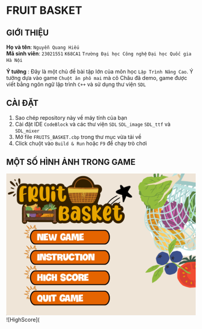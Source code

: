 # **FRUIT BASKET**  
## GIỚI THIỆU  
**Họ và tên**: `Nguyễn Quang Hiếu`  
**Mã sinh viên**: `23021551` `K68CA1` `Trường Đại học Công nghệ` `Đại học Quốc gia Hà Nội`  

**Ý tưởng** : Đây là một chủ đề bài tập lớn của môn học `Lập Trình Nâng Cao`. Ý tưởng dựa vào game `Chuột ăn phô mai` mà cô Châu đã demo, game được viết bằng ngôn ngữ lập trình `C++` và sử dụng thư viện `SDL`  

## CÀI ĐẶT  
1. Sao chép repository này về máy tính của bạn  
2. Cài đặt IDE `CodeBlock` và các thư viện `SDL` `SDL_image` `SDL_ttf` và `SDL_mixer`  
3. Mở file `FRUITS_BASKET.cbp` trong thư mục vừa tải về  
4. Click chuột vào `Build & Run` hoặc `F9` để chạy trò chơi  
## MỘT SỐ HÌNH ẢNH TRONG GAME
![Menu](DEMOIMAGE/demoImage1.png)  
![HighScore](



